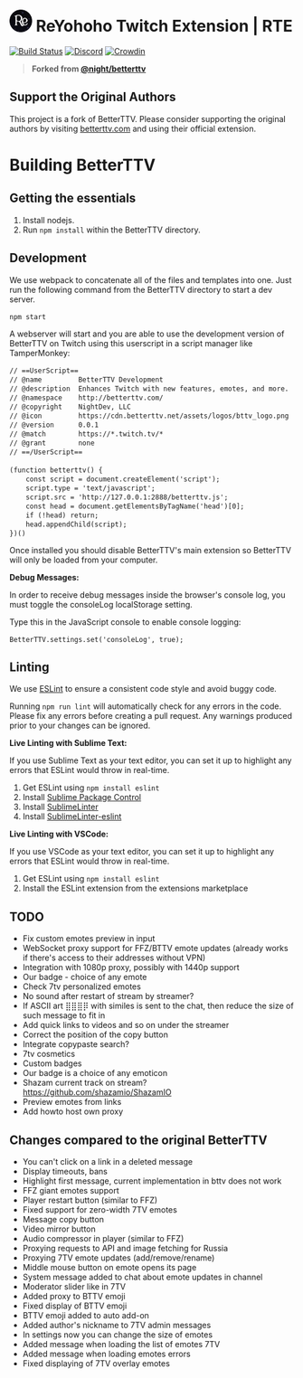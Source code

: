 # <img src="src/assets/logos/reyohoho_logo.png" height="40" style="margin-bottom: -1px;"> ReYohoho Twitch Extension | RTE

[![Build Status](https://github.com/night/betterttv/actions/workflows/ci.yml/badge.svg)](https://github.com/night/betterttv/actions/workflows/ci.yml) [![Discord](https://img.shields.io/discord/229471495087194112?color=5865F2&label=discord)](https://discord.gg/nightdev) [![Crowdin](https://badges.crowdin.net/betterttv/localized.svg)](https://crowdin.com/project/betterttv)

> **Forked from [@night/betterttv](https://github.com/night/betterttv)**

## Support the Original Authors

This project is a fork of BetterTTV. Please consider supporting the original authors by visiting [betterttv.com](https://betterttv.com/) and using their official extension.

# Building BetterTTV

## Getting the essentials

1. Install nodejs.
2. Run `npm install` within the BetterTTV directory.

## Development

We use webpack to concatenate all of the files and templates into one.
Just run the following command from the BetterTTV directory to start a dev server.

```
npm start
```

A webserver will start and you are able to use the development version of BetterTTV on Twitch using this userscript in a script manager like TamperMonkey:

```
// ==UserScript==
// @name         BetterTTV Development
// @description  Enhances Twitch with new features, emotes, and more.
// @namespace    http://betterttv.com/
// @copyright    NightDev, LLC
// @icon         https://cdn.betterttv.net/assets/logos/bttv_logo.png
// @version      0.0.1
// @match        https://*.twitch.tv/*
// @grant        none
// ==/UserScript==

(function betterttv() {
    const script = document.createElement('script');
    script.type = 'text/javascript';
    script.src = 'http://127.0.0.1:2888/betterttv.js';
    const head = document.getElementsByTagName('head')[0];
    if (!head) return;
    head.appendChild(script);
})()
```

Once installed you should disable BetterTTV's main extension so BetterTTV will only be loaded from your computer.

**Debug Messages:**

In order to receive debug messages inside the browser's console log, you must toggle the consoleLog localStorage setting.

Type this in the JavaScript console to enable console logging:

```
BetterTTV.settings.set('consoleLog', true);
```

## Linting

We use [ESLint](https://eslint.org/) to ensure a consistent code style and avoid buggy code.

Running `npm run lint` will automatically check for any errors in the code. Please fix any errors before creating a pull request. Any warnings produced prior to your changes can be ignored.

**Live Linting with Sublime Text:**

If you use Sublime Text as your text editor, you can set it up to highlight any errors that ESLint would throw in real-time.

1. Get ESLint using `npm install eslint`
2. Install [Sublime Package Control](https://packagecontrol.io/installation)
3. Install [SublimeLinter](https://www.sublimelinter.com/en/latest/installation.html#installing-via-pc)
4. Install [SublimeLinter-eslint](https://github.com/roadhump/SublimeLinter-eslint#linter-installation)

**Live Linting with VSCode:**

If you use VSCode as your text editor, you can set it up to highlight any errors that ESLint would throw in real-time.

1. Get ESLint using `npm install eslint`
2. Install the ESLint extension from the extensions marketplace

## TODO

- Fix custom emotes preview in input
- WebSocket proxy support for FFZ/BTTV emote updates (already works if there's access to their addresses without VPN)
- Integration with 1080p proxy, possibly with 1440p support
- Our badge - choice of any emote
- Check 7tv personalized emotes
- No sound after restart of stream by streamer?
- If ASCII art ⣿⣿⣿⡿ with similes is sent to the chat, then reduce the size of such message to fit in
- Add quick links to videos and so on under the streamer
- Correct the position of the copy button
- Integrate copypaste search?
- 7tv cosmetics
- Custom badges
- Our badge is a choice of any emoticon
- Shazam current track on stream? https://github.com/shazamio/ShazamIO
- Preview emotes from links
- Add howto host own proxy

## Changes compared to the original BetterTTV

- You can't click on a link in a deleted message
- Display timeouts, bans
- Highlight first message, current implementation in bttv does not work
- FFZ giant emotes support
- Player restart button (similar to FFZ)
- Fixed support for zero-width 7TV emotes
- Message copy button
- Video mirror button
- Audio compressor in player (similar to FFZ)
- Proxying requests to API and image fetching for Russia
- Proxying 7TV emote updates (add/remove/rename)
- Middle mouse button on emote opens its page
- System message added to chat about emote updates in channel
- Moderator slider like in 7TV
- Added proxy to BTTV emoji
- Fixed display of BTTV emoji
- BTTV emoji added to auto add-on
- Added author's nickname to 7TV admin messages
- In settings now you can change the size of emotes
- Added message when loading the list of emotes 7TV
- Added message when loading emotes errors
- Fixed displaying of 7TV overlay emotes
